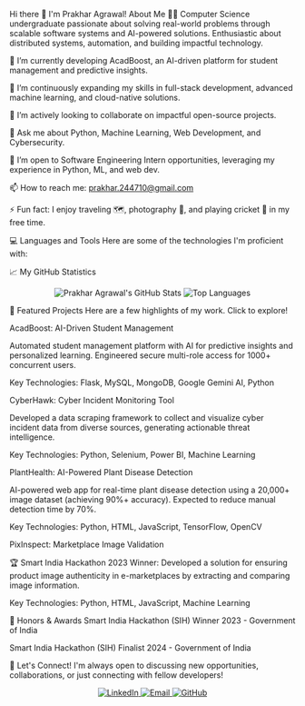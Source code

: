 Hi there 👋 I'm Prakhar Agrawal!
About Me
👨‍💻 Computer Science undergraduate passionate about solving real-world problems through scalable software systems and AI-powered solutions. Enthusiastic about distributed systems, automation, and building impactful technology.

🔭 I’m currently developing AcadBoost, an AI-driven platform for student management and predictive insights.

🌱 I’m continuously expanding my skills in full-stack development, advanced machine learning, and cloud-native solutions.

👯 I’m actively looking to collaborate on impactful open-source projects.

💬 Ask me about Python, Machine Learning, Web Development, and Cybersecurity.

🤝 I’m open to Software Engineering Intern opportunities, leveraging my experience in Python, ML, and web dev.

📫 How to reach me: prakhar.244710@gmail.com

⚡ Fun fact: I enjoy traveling 🗺️, photography 📸, and playing cricket 🏏 in my free time.

💻 Languages and Tools
Here are some of the technologies I'm proficient with:

📈 My GitHub Statistics
<p align="center">
<img src="https://www.google.com/search?q=https://github-readme-stats.vercel.app/api%3Fusername%3Dcode3reaper%26show_icons%3Dtrue%26theme%3Ddark" alt="Prakhar Agrawal's GitHub Stats" />
<img src="https://www.google.com/search?q=https://github-readme-stats.vercel.app/api/top-langs/%3Fusername%3Dcode3reaper%26layout%3Dcompact%26theme%3Ddark" alt="Top Languages" />
</p>

🌟 Featured Projects
Here are a few highlights of my work. Click to explore!

AcadBoost: AI-Driven Student Management

Automated student management platform with AI for predictive insights and personalized learning. Engineered secure multi-role access for 1000+ concurrent users.

Key Technologies: Flask, MySQL, MongoDB, Google Gemini AI, Python

CyberHawk: Cyber Incident Monitoring Tool

Developed a data scraping framework to collect and visualize cyber incident data from diverse sources, generating actionable threat intelligence.

Key Technologies: Python, Selenium, Power BI, Machine Learning

PlantHealth: AI-Powered Plant Disease Detection

AI-powered web app for real-time plant disease detection using a 20,000+ image dataset (achieving 90%+ accuracy). Expected to reduce manual detection time by 70%.

Key Technologies: Python, HTML, JavaScript, TensorFlow, OpenCV

PixInspect: Marketplace Image Validation

🏆 Smart India Hackathon 2023 Winner: Developed a solution for ensuring product image authenticity in e-marketplaces by extracting and comparing image information.

Key Technologies: Python, HTML, JavaScript, Machine Learning

🏅 Honors & Awards
Smart India Hackathon (SIH) Winner 2023 - Government of India

Smart India Hackathon (SIH) Finalist 2024 - Government of India

🤝 Let's Connect!
I'm always open to discussing new opportunities, collaborations, or just connecting with fellow developers!

<p align="center">
<a href="https://www.linkedin.com/in/prakharagrawal" target="_blank">
<img src="https://img.shields.io/badge/LinkedIn-0077B5?style=for-the-badge&logo=linkedin&logoColor=white" alt="LinkedIn">
</a>
<a href="mailto:prakhar.244710@gmail.com">
<img src="https://img.shields.io/badge/Email-D14836?style=for-the-badge&logo=gmail&logoColor=white" alt="Email">
</a>
<a href="https://github.com/code3reaper" target="_blank">
<img src="https://img.shields.io/badge/GitHub-100000?style=for-the-badge&logo=github&logoColor=white" alt="GitHub">
</a>
</p>
